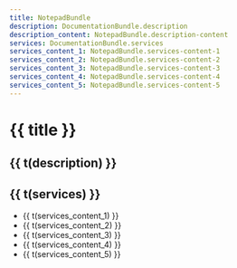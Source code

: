 ```yaml
---
title: NotepadBundle
description: DocumentationBundle.description
description_content: NotepadBundle.description-content
services: DocumentationBundle.services
services_content_1: NotepadBundle.services-content-1
services_content_2: NotepadBundle.services-content-2
services_content_3: NotepadBundle.services-content-3
services_content_4: NotepadBundle.services-content-4
services_content_5: NotepadBundle.services-content-5
---
```


# {{ title }}

## {{ t(description) }}

<p v-html="t(description_content)" />

## {{ t(services) }}

- {{ t(services_content_1) }}
- {{ t(services_content_2) }}
- {{ t(services_content_3) }}
- {{ t(services_content_4) }}
- {{ t(services_content_5) }}

<i18n src="@APP|Bundles/DocumentationBundle/Locales/Documentation.locales.json"></i18n>
<i18n src="@APP|Bundles/NotepadBundle/Locales/Notepad.locales.json"></i18n>

<script setup lang="ts">
import { useI18n } from 'vue-i18n'

const { t } = useI18n()
</script>

